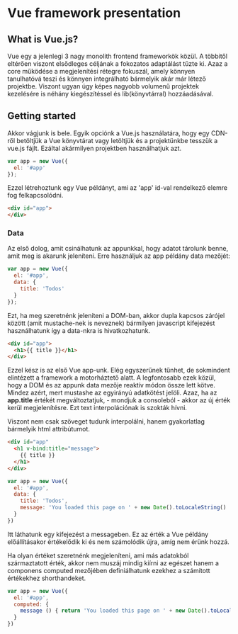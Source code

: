 # Vue framework presentation

## What is Vue.js?
Vue egy a jelenlegi 3 nagy monolith frontend frameworkök közül. A többitől eltérően viszont elsődleges céljának a fokozatos adaptálást tűzte ki. Azaz a core működése a megjelenítési rétegre fokuszál, amely könnyen tanulhatóvá teszi és könnyen integrálható bármelyik akár már létező projektbe. Viszont ugyan úgy képes nagyobb volumenű projektek kezelésére is néhány kiegészítéssel és lib(könyvtárral) hozzáadásával.

## Getting started
Akkor vágjunk is bele. Egyik opciónk a Vue.js használatára, hogy egy CDN-ről betöltjük a Vue könyvtárat vagy letöltjük és a projektünkbe tesszük a vue.js fájlt. Ezáltal akármilyen projektben használhatjuk azt.

``` javascript
var app = new Vue({
  el: '#app'
});
```

Ezzel létrehoztunk egy Vue példányt, ami az 'app' id-val rendelkező elemre fog felkapcsolódni.

``` html
<div id="app">
</div>
```

### Data

Az első dolog, amit csinálhatunk az appunkkal, hogy adatot tárolunk benne, amit meg is akarunk jeleníteni. Erre használjuk az app példány data mezőjét:

``` javascript
var app = new Vue({
  el: '#app',
  data: {
    title: 'Todos'
  }
});
```

Ezt, ha meg szeretnénk jeleníteni a DOM-ban, akkor dupla kapcsos zárójel között (amit mustache-nek is neveznek) bármilyen javascript kifejezést használhatunk így a data-nkra is hivatkozhatunk.

``` html
<div id="app">
  <h1>{{ title }}</h1>
</div>
```

Ezzel kész is az első Vue app-unk. Elég egyszerűnek tűnhet, de sokmindent elintézett a framework a motorháztető alatt. A legfontosabb ezek közül, hogy a DOM és az appunk data mezője reaktív módon össze lett kötve. Mindez azért, mert mustashe az egyirányú adatkötést jelöli. Azaz, ha az **app.title** értékét megváltoztatjuk, - mondjuk a consoleból - akkor az új érték kerül megjelenítésre. Ezt text interpolációnak is szokták hívni.

Viszont nem csak szöveget tudunk interpolálni, hanem gyakorlatlag bármelyik html attribútumot.

``` html
<div id="app"
  <h1 v-bind:title="message">
    {{ title }}
  </h1>
</div>
```
``` javascript
var app = new Vue({
  el: '#app',
  data: {
    title: 'Todos',
    message: 'You loaded this page on ' + new Date().toLocaleString()
  }
})
```

Itt láthatunk egy kifejezést a messageben. Ez az érték a Vue példány előállításakor értékelődik ki és nem számolódik újra, amíg nem érünk hozzá.

Ha olyan értéket szeretnénk megjeleníteni, ami más adatokból származtatott érték, akkor nem muszáj mindig kiírni az egészet hanem a componens computed mezőjében definiálhatunk ezekhez a számított értékekhez shorthandeket.

``` javascript
var app = new Vue({
  el: '#app',
  computed: {
    message () { return 'You loaded this page on ' + new Date().toLocaleString() }
  }
})
```
